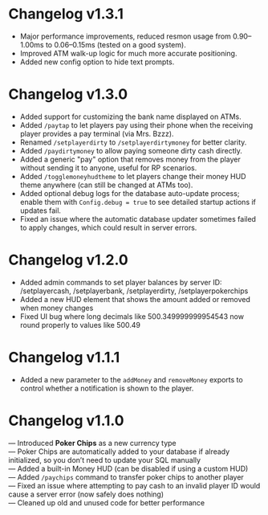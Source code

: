 # Changelog v1.3.1
- Major performance improvements, reduced resmon usage from 0.90–1.00ms to 0.06–0.15ms (tested on a good system).
- Improved ATM walk-up logic for much more accurate positioning.
- Added new config option to hide text prompts.

# Changelog v1.3.0

- Added support for customizing the bank name displayed on ATMs.
- Added `/paytap` to let players pay using their phone when the receiving player provides a pay terminal (via Mrs. Bzzz).
- Renamed `/setplayerdirty` to `/setplayerdirtymoney` for better clarity.
- Added `/paydirtymoney` to allow paying someone dirty cash directly.
- Added a generic "pay" option that removes money from the player without sending it to anyone, useful for RP scenarios.
- Added `/togglemoneyhudtheme` to let players change their money HUD theme anywhere (can still be changed at ATMs too).
- Added optional debug logs for the database auto-update process; enable them with `Config.debug = true` to see detailed startup actions if updates fail.
- Fixed an issue where the automatic database updater sometimes failed to apply changes, which could result in server errors.

# Changelog v1.2.0

- Added admin commands to set player balances by server ID: /setplayercash, /setplayerbank, /setplayerdirty, /setplayerpokerchips
- Added a new HUD element that shows the amount added or removed when money changes
- Fixed UI bug where long decimals like 500.349999999954543 now round properly to values like 500.49

# Changelog v1.1.1

- Added a new parameter to the `addMoney` and `removeMoney` exports to control whether a notification is shown to the player.

# Changelog v1.1.0

— Introduced **Poker Chips** as a new currency type  
— Poker Chips are automatically added to your database if already initialized, so you don’t need to update your SQL manually  
— Added a built-in Money HUD (can be disabled if using a custom HUD)  
— Added `/paychips` command to transfer poker chips to another player  
— Fixed an issue where attempting to pay cash to an invalid player ID would cause a server error (now safely does nothing)  
— Cleaned up old and unused code for better performance
